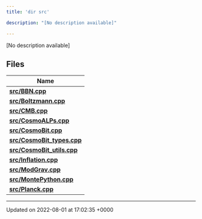```yaml
---
title: 'dir src'

description: "[No description available]"

---
```







[No description available]

## Files

| Name           |
| -------------- |
| **[src/BBN.cpp](/documentation/code/files/bbn_8cpp/#file-bbn.cpp)**  |
| **[src/Boltzmann.cpp](/documentation/code/files/boltzmann_8cpp/#file-boltzmann.cpp)**  |
| **[src/CMB.cpp](/documentation/code/files/cmb_8cpp/#file-cmb.cpp)**  |
| **[src/CosmoALPs.cpp](/documentation/code/files/cosmoalps_8cpp/#file-cosmoalps.cpp)**  |
| **[src/CosmoBit.cpp](/documentation/code/files/cosmobit_8cpp/#file-cosmobit.cpp)**  |
| **[src/CosmoBit_types.cpp](/documentation/code/files/cosmobit__types_8cpp/#file-cosmobit-types.cpp)**  |
| **[src/CosmoBit_utils.cpp](/documentation/code/files/cosmobit__utils_8cpp/#file-cosmobit-utils.cpp)**  |
| **[src/Inflation.cpp](/documentation/code/files/inflation_8cpp/#file-inflation.cpp)**  |
| **[src/ModGrav.cpp](/documentation/code/files/modgrav_8cpp/#file-modgrav.cpp)**  |
| **[src/MontePython.cpp](/documentation/code/files/montepython_8cpp/#file-montepython.cpp)**  |
| **[src/Planck.cpp](/documentation/code/files/planck_8cpp/#file-planck.cpp)**  |






-------------------------------

Updated on 2022-08-01 at 17:02:35 +0000
